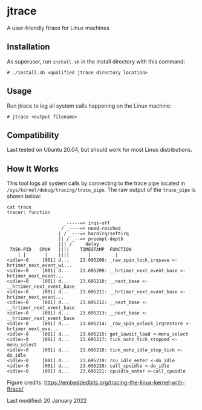 # jtrace
A user-friendly ftrace for Linux machines


## Installation
As superuser, run ```install.sh``` in the install directory with this command:
```
# ./install.sh <qualified jtrace directory location>
```

## Usage
Run jtrace to log all system calls happening on the Linux machine:
```
# jtrace <output filename>
```

## Compatibility
Last tested on Ubuntu 20.04, but should work for most Linux distributions.


## How It Works
This tool logs all system calls by connecting to the trace pipe located in
```/sys/kernel/debug/tracing/trace_pipe```. The raw output of the ```trace_pipe``` is shown below:
```
cat trace
tracer: function

                     _-----=> irqs-off
                    / _----=> need-resched
                   | / _---=> hardirq/softirq
                   || / _--=> preempt-depth
                   ||| /     delay
 TASK-PID   CPU#   ||||    TIMESTAMP  FUNCTION
    | |       |    ||||       |         |
<idle>-0     [001] d...    23.695208: _raw_spin_lock_irqsave <-hrtimer_next_event_wi...
<idle>-0     [001] d...    23.695209: __hrtimer_next_event_base <-hrtimer_next_event...
<idle>-0     [001] d...    23.695210: __next_base <-__hrtimer_next_event_base
<idle>-0     [001] d...    23.695211: __hrtimer_next_event_base <-hrtimer_next_event...
<idle>-0     [001] d...    23.695212: __next_base <-__hrtimer_next_event_base
<idle>-0     [001] d...    23.695213: __next_base <-__hrtimer_next_event_base
<idle>-0     [001] d...    23.695214: _raw_spin_unlock_irqrestore <-hrtimer_next_eve...
<idle>-0     [001] d...    23.695215: get_iowait_load <-menu_select
<idle>-0     [001] d...    23.695217: tick_nohz_tick_stopped <-menu_select
<idle>-0     [001] d...    23.695218: tick_nohz_idle_stop_tick <-do_idle
<idle>-0     [001] d...    23.695219: rcu_idle_enter <-do_idle
<idle>-0     [001] d...    23.695220: call_cpuidle <-do_idle
<idle>-0     [001] d...    23.695221: cpuidle_enter <-call_cpuidle
```
Figure credits: https://embeddedbits.org/tracing-the-linux-kernel-with-ftrace/


Last modified: 20 January 2022